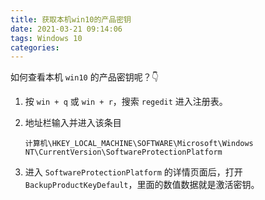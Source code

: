 ```yaml
---
title: 获取本机win10的产品密钥
date: 2021-03-21 09:14:06
tags: Windows 10
categories:
---
```


如何查看本机 `win10` 的产品密钥呢？👇

<!--more-->

1. 按 `win + q` 或 `win + r`，搜索 `regedit` 进入注册表。

2. 地址栏输入并进入该条目

   ```
   计算机\HKEY_LOCAL_MACHINE\SOFTWARE\Microsoft\Windows NT\CurrentVersion\SoftwareProtectionPlatform
   ```

3. 进入 `SoftwareProtectionPlatform` 的详情页面后，打开 `BackupProductKeyDefault`，里面的数值数据就是激活密钥。
